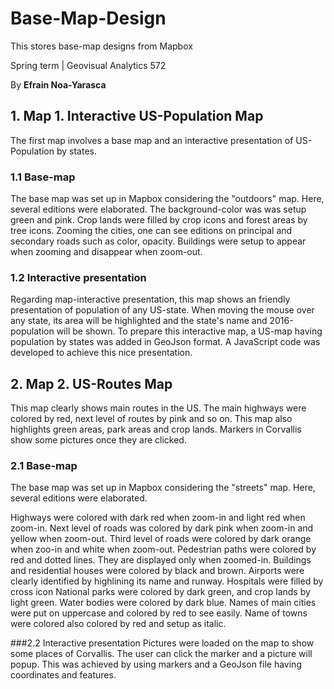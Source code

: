 # Base-Map-Design
This stores base-map designs from Mapbox

Spring term | Geovisual Analytics 572

By **Efrain Noa-Yarasca**

## 1. Map 1. Interactive US-Population Map
The first map involves a base map and an interactive presentation of US-Population by states.
### 1.1 Base-map
The base map was set up in Mapbox considering the "outdoors" map. Here, several editions were elaborated. The background-color was was setup green and pink.  Crop lands were filled by crop icons and forest areas by tree icons. Zooming the cities, one can see editions on principal and secondary roads such as color, opacity.
Buildings were setup to appear when zooming and disappear when zoom-out.
### 1.2 Interactive presentation
Regarding map-interactive presentation, this map shows an friendly presentation of population of any US-state. When moving the mouse over any state, its area will be highlighted and the state's name and 2016-population will be shown.
To prepare this interactive map, a US-map having population by states was added in GeoJson format.
A JavaScript code was developed to achieve this nice presentation.  


## 2. Map 2. US-Routes Map

This map clearly shows main routes in the US. The main highways were colored by red, next level of routes by pink and so on. This map also highlights green areas, park areas and crop lands. Markers in Corvallis show some pictures once they are clicked.

### 2.1 Base-map
The base map was set up in Mapbox considering the "streets" map. Here, several editions were elaborated.

Highways were colored with dark red when zoom-in and light red when zoom-in. Next level of roads was colored by dark pink when zoom-in and yellow when zoom-out. Third level of roads were colored by dark orange when zoo-in and white when zoom-out. Pedestrian paths were colored by red and dotted lines. They are displayed only when zoomed-in. Buildings and residential houses were colored by black and brown.
Airports were clearly identified by highlining its name and runway.
Hospitals were filled by cross icon
National parks were colored by dark green, and crop lands by light green.
Water bodies were colored by dark blue.
Names of main cities were put on uppercase and colored by red to see easily. Name of towns were colored also colored by red and setup as italic.

###2.2 Interactive presentation
Pictures were loaded on the map to show some places of Corvallis. The user can click the marker and a picture will popup. This was achieved by using markers and a GeoJson file having coordinates and features.
